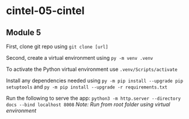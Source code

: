 # cintel-05-cintel

## Module 5

First, clone git repo using `git clone [url]`

Second, create a virtual environment using `py -m venv .venv`

To activate the Python virtual environment use `.venv/Scripts/activate`

Install any dependencies needed using `py -m pip install --upgrade pip setuptools`
and `py -m pip install --upgrade -r requirements.txt`

Run the following to serve the app: `python3 -m http.server --directory docs --bind localhost 8008`
*Note: Run from root folder using virtual environment*
